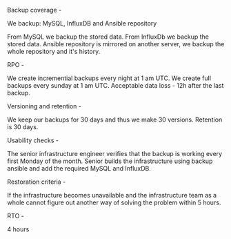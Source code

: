 Backup coverage - 

We backup: MySQL, InfluxDB and Ansible repository

From MySQL we backup the stored data.
From InfluxDb we backup the stored data.
Ansible repository is mirrored on another server, we backup the whole repository and it's history.

RPO - 

We create incremential backups every night at 1 am UTC.
We create full backups every sunday at 1 am UTC.
Acceptable data loss - 12h after the last backup.

Versioning and retention - 

We keep our backups for 30 days and thus we make 30 versions.
Retention is 30 days.

Usability checks -

The senior infrastructure engineer verifies that the backup is working every first Monday of the month.
Senior builds the infrastructure using backup ansible and add the required MySQL and InfluxDB.

Restoration criteria -

If the infrastructure becomes unavailable and the infrastructure team as a whole cannot figure out another way of solving the problem
within 5 hours.

RTO -

4 hours
